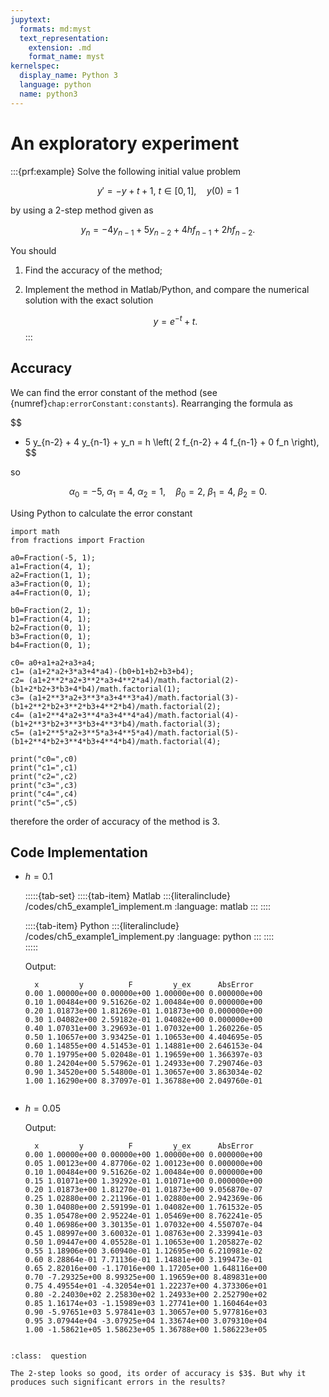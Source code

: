 ```yaml
---
jupytext:
  formats: md:myst
  text_representation:
    extension: .md
    format_name: myst
kernelspec:
  display_name: Python 3
  language: python
  name: python3
---
```


# An exploratory experiment

:::{prf:example}
Solve the following initial value problem

$$
y' = -y + t + 1, ~ t\in [0, 1], \quad y(0)=1
$$

by using a 2-step method given as

$$
y_n = -4 y_{n-1} + 5 y_{n-2} + 4 h f_{n-1} + 2h f_{n-2}.
$$

You should
1. Find the accuracy of the method;
2. Implement the method in Matlab/Python, and compare the numerical solution with the exact solution

    $$y=e^{-t}+t.$$
:::

## Accuracy
    
We can find the error constant of the method (see {numref}`chap:errorConstant:constants`). Rearranging the formula as

$$
- 5 y_{n-2} + 4 y_{n-1} + y_n   = h \left( 2 f_{n-2} + 4  f_{n-1} + 0 f_n \right),
$$

so

$$
\alpha_0 = -5, ~ \alpha_1 = 4, ~ \alpha_2 = 1, \quad
\beta_0 = 2,~ \beta_1 = 4,~ \beta_2=0.  
$$

Using Python to calculate the error constant

```{code-cell} ipython
import math
from fractions import Fraction

a0=Fraction(-5, 1);      
a1=Fraction(4, 1);      
a2=Fraction(1, 1);       
a3=Fraction(0, 1);     
a4=Fraction(0, 1);

b0=Fraction(2, 1);  
b1=Fraction(4, 1);  
b2=Fraction(0, 1);  
b3=Fraction(0, 1);  
b4=Fraction(0, 1);

c0= a0+a1+a2+a3+a4;
c1= (a1+2*a2+3*a3+4*a4)-(b0+b1+b2+b3+b4);
c2= (a1+2**2*a2+3**2*a3+4**2*a4)/math.factorial(2)-(b1+2*b2+3*b3+4*b4)/math.factorial(1);
c3= (a1+2**3*a2+3**3*a3+4**3*a4)/math.factorial(3)-(b1+2**2*b2+3**2*b3+4**2*b4)/math.factorial(2);
c4= (a1+2**4*a2+3**4*a3+4**4*a4)/math.factorial(4)-(b1+2**3*b2+3**3*b3+4**3*b4)/math.factorial(3);
c5= (a1+2**5*a2+3**5*a3+4**5*a4)/math.factorial(5)-(b1+2**4*b2+3**4*b3+4**4*b4)/math.factorial(4);

print("c0=",c0)
print("c1=",c1)
print("c2=",c2)
print("c3=",c3)
print("c4=",c4)
print("c5=",c5)
```

therefore the order of accuracy of the method is $3$.

## Code Implementation

- $h=0.1$

    :::::{tab-set}
    ::::{tab-item} Matlab
    :::{literalinclude} /codes/ch5_example1_implement.m
    :language: matlab
    :::
    ::::

    ::::{tab-item} Python
    :::{literalinclude} /codes/ch5_example1_implement.py
    :language: python
    :::
    ::::        
    :::::

    Output:
    ```none
      x         y          F         y_ex      AbsError
    0.00 1.00000e+00 0.00000e+00 1.00000e+00 0.000000e+00
    0.10 1.00484e+00 9.51626e-02 1.00484e+00 0.000000e+00
    0.20 1.01873e+00 1.81269e-01 1.01873e+00 0.000000e+00
    0.30 1.04082e+00 2.59182e-01 1.04082e+00 0.000000e+00
    0.40 1.07031e+00 3.29693e-01 1.07032e+00 1.260226e-05
    0.50 1.10657e+00 3.93425e-01 1.10653e+00 4.404695e-05
    0.60 1.14855e+00 4.51453e-01 1.14881e+00 2.646153e-04
    0.70 1.19795e+00 5.02048e-01 1.19659e+00 1.366397e-03
    0.80 1.24204e+00 5.57962e-01 1.24933e+00 7.290746e-03
    0.90 1.34520e+00 5.54800e-01 1.30657e+00 3.863034e-02
    1.00 1.16290e+00 8.37097e-01 1.36788e+00 2.049760e-01
    ```

    ```{image} /images/05/ch5_example1_h01_plot.svg        
    ```

- $h=0.05$

    Output:
    ```none
      x         y          F         y_ex      AbsError
    0.00 1.00000e+00 0.00000e+00 1.00000e+00 0.000000e+00
    0.05 1.00123e+00 4.87706e-02 1.00123e+00 0.000000e+00
    0.10 1.00484e+00 9.51626e-02 1.00484e+00 0.000000e+00
    0.15 1.01071e+00 1.39292e-01 1.01071e+00 0.000000e+00
    0.20 1.01873e+00 1.81270e-01 1.01873e+00 9.056870e-07
    0.25 1.02880e+00 2.21196e-01 1.02880e+00 2.942369e-06
    0.30 1.04080e+00 2.59199e-01 1.04082e+00 1.761532e-05
    0.35 1.05478e+00 2.95224e-01 1.05469e+00 8.762241e-05
    0.40 1.06986e+00 3.30135e-01 1.07032e+00 4.550707e-04
    0.45 1.08997e+00 3.60032e-01 1.08763e+00 2.339941e-03
    0.50 1.09447e+00 4.05528e-01 1.10653e+00 1.205827e-02
    0.55 1.18906e+00 3.60940e-01 1.12695e+00 6.210981e-02
    0.60 8.28864e-01 7.71136e-01 1.14881e+00 3.199473e-01
    0.65 2.82016e+00 -1.17016e+00 1.17205e+00 1.648116e+00
    0.70 -7.29325e+00 8.99325e+00 1.19659e+00 8.489831e+00
    0.75 4.49554e+01 -4.32054e+01 1.22237e+00 4.373306e+01
    0.80 -2.24030e+02 2.25830e+02 1.24933e+00 2.252790e+02
    0.85 1.16174e+03 -1.15989e+03 1.27741e+00 1.160464e+03
    0.90 -5.97651e+03 5.97841e+03 1.30657e+00 5.977816e+03
    0.95 3.07944e+04 -3.07925e+04 1.33674e+00 3.079310e+04
    1.00 -1.58621e+05 1.58623e+05 1.36788e+00 1.586223e+05
    ```

    ```{image} /images/05/ch5_example1_h005_plot.svg        
    ```


```{admonition} Question
:class:  question

The 2-step looks so good, its order of accuracy is $3$. But why it produces such significant errors in the results?
```
